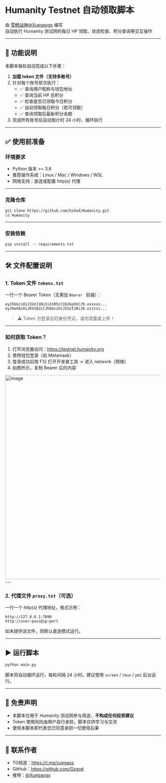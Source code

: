 # Humanity Testnet 自动领取脚本

由 [雪糕战神@Xuegaogx](https://x.com/Xuegaogx) 编写  
自动执行 Humanity 测试网的每日 HP 领取、状态检查、积分查询等交互操作

---

## 🧾 功能说明

本脚本每轮自动完成以下步骤：

1. **加载 token 文件（支持多账号）**
2. 针对每个账号依次执行：
   - ✅ 查询用户昵称与钱包地址
   - ✅ 查询当前 HP 总积分
   - ✅ 检查是否已领取今日积分
   - ✅ 自动领取每日积分（若可领取）
   - ✅ 查询领取后最新积分余额
3. 完成所有账号后自动倒计时 24 小时，循环执行

---

## ✅ 使用前准备

### 环境要求

- Python 版本 >= 3.8
- 推荐操作系统：Linux / Mac / Windows / WSL
- 网络支持：直连或配置 http(s) 代理

---

### 克隆仓库

```bash
git clone https://github.com/GzGod/Humanity.git
cd Humanity
```

---

### 安装依赖

```bash
pip install -r requirements.txt
```

---

## 🛠 文件配置说明

### 1. Token 文件 `tokens.txt`

一行一个 Bearer Token（无需加 `Bearer ` 前缀）：

```
eyJhbGciOiJIUzI1NiIsInR5cCI6IkpXVCJ9.xxxxxx...
eyJ0eXAiOiJKV1QiLCJhbGciOiJIUzI1NiJ9.zzzzzz...
```

> ⚠️ Token 为登录后的身份凭证，请勿泄露或上传！

---

### 如何获取 Token？

1. 打开浏览器访问：https://testnet.humanity.org
2. 使用钱包登录（如 Metamask）
3. 登录成功后按 F12 打开开发者工具 → 进入 network（网络）
4. 如图所示，复制 Bearer 后的内容
<img width="658" alt="image" src="https://github.com/user-attachments/assets/5ec6f96a-600f-4512-83c8-8ede42b4ad8a" />
---

### 2. 代理文件 `proxy.txt`（可选）

一行一个 http(s) 代理地址，格式示例：

```
http://127.0.0.1:7890
http://user:pass@ip:port
```

如未提供该文件，则默认直连模式运行。

---

## ▶️ 运行脚本

```bash
python main.py
```

脚本将自动循环运行，每轮间隔 24 小时。建议使用 `screen` / `tmux` / `pm2` 后台运行。

---

## 📄 免责声明

- 本脚本仅用于 Humanity 测试网参与用途，**不构成任何投资建议**
- Token 使用风险由用户自行承担，脚本仅供学习与交流
- 使用本脚本即代表您已同意承担一切使用后果

---

## 🙋 联系作者

- TG频道：https://t.me/xuegaoz
- GitHub：https://github.com/Gzgod
- 推特：[@Xuegaogx](https://twitter.com/Xuegaogx)
